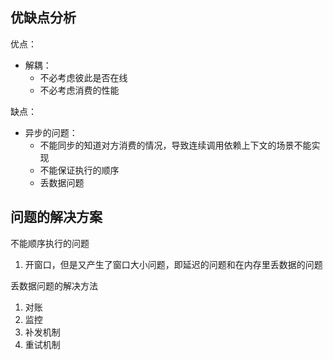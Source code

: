 ## 优缺点分析

优点：
* 解耦：
	* 不必考虑彼此是否在线
	* 不必考虑消费的性能

缺点：
  * 异步的问题：
	  * 不能同步的知道对方消费的情况，导致连续调用依赖上下文的场景不能实现
	  * 不能保证执行的顺序
	  * 丢数据问题

## 问题的解决方案

不能顺序执行的问题
1. 开窗口，但是又产生了窗口大小问题，即延迟的问题和在内存里丢数据的问题

丢数据问题的解决方法
1. 对账
2. 监控
3. 补发机制
4. 重试机制


